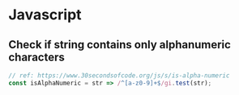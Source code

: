 # Javascript

## Check if string contains only alphanumeric characters

```js
// ref: https://www.30secondsofcode.org/js/s/is-alpha-numeric
const isAlphaNumeric = str => /^[a-z0-9]+$/gi.test(str);
```

